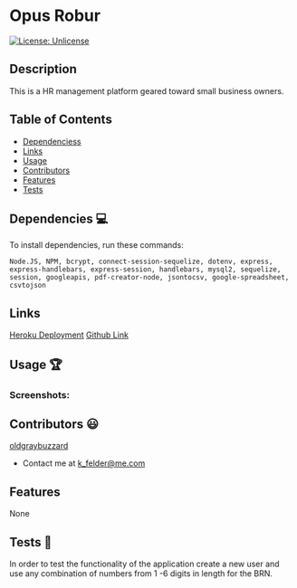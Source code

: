 # Opus Robur

[![License: Unlicense](https://img.shields.io/badge/license-Unlicense-blue.svg)](http://unlicense.org/)
  
## Description
This is a HR management platform geared toward small business owners.

## Table of Contents
* [Dependenciess](#dependencies)
* [Links](#links)
* [Usage](#usage)
* [Contributors](#contributors)
* [Features](#features)
* [Tests](#tests)


## Dependencies 💻
To install dependencies, run these commands:
```
Node.JS, NPM, bcrypt, connect-session-sequelize, dotenv, express, express-handlebars, express-session, handlebars, mysql2, sequelize, session, googleapis, pdf-creator-node, jsontocsv, google-spreadsheet, csvtojson
```

## Links
[Heroku Deployment](https://rocky-depths-18609.herokuapp.com/)
[Github Link](https://github.com/oldgraybuzzard/opus-robur.git)

## Usage 🏆
### Screenshots:



## Contributors 😃
[oldgraybuzzard](https://github.com/oldgraybuzzard)
* Contact me at k_felder@me.com


## Features
None 

## Tests 🧪
In order to test the functionality of the application create a new user and use any combination of numbers from 1 -6 digits in length for the BRN. 
